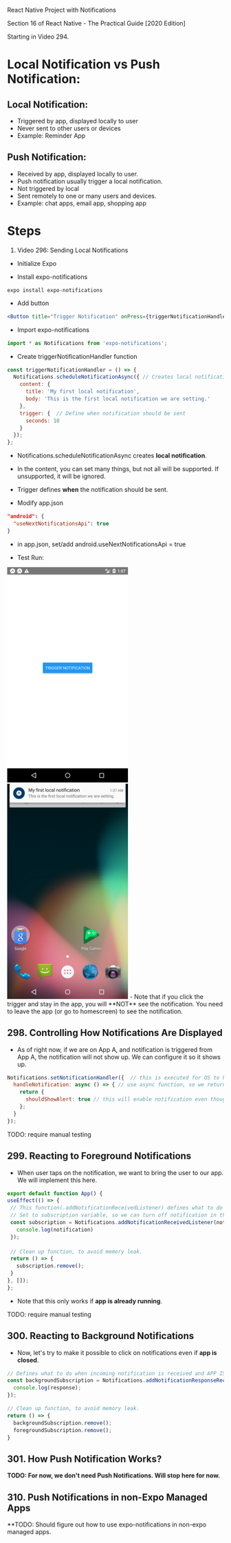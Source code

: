 React Native Project with Notifications

Section 16 of React Native - The Practical Guide [2020 Edition]

Starting in Video 294.

# Local Notification vs Push Notification:

## Local Notification:
 - Triggered by app, displayed locally to user
 - Never sent to other users or devices
 - Example: Reminder App

## Push Notification:
 - Received by app, displayed locally to user.
 - Push notification usually trigger a local notification.
 - Not triggered by local 
 - Sent remotely to one or many users and devices.
 - Example: chat apps, email app, shopping app

# Steps
1. Video 296: Sending Local Notifications
 - Initialize Expo

 - Install expo-notifications
```
expo install expo-notifications
```

 - Add button
```jsx
<Button title="Trigger Notification" onPress={triggerNotificationHandler}/>
```

 - Import expo-notifications
```jsx
import * as Notifications from 'expo-notifications';
```

 - Create triggerNotificationHandler function
```js
const triggerNotificationHandler = () => {
  Notifications.scheduleNotificationAsync({ // Creates local notification.
    content: {
      title: 'My first local notification',
      body: 'This is the first local notification we are setting.'
    },
    trigger: {  // Define when notification should be sent
      seconds: 10
    }
  });
};
```
   - Notifications.scheduleNotificationAsync creates **local notification**.
   - In the content, you can set many things, but not all will be supported. If unsupported, it will be ignored.
   - Trigger defines **when** the notification should be sent.

 - Modify app.json
```json
"android": {
  "useNextNotificationsApi": true
}
```
   - in app.json, set/add android.useNextNotificationsApi = true

 - Test Run:
<img src="./img/notification-init-screen.png" height="500px"/>
<img src="./img/first-notification.png" height="500px"/>
 - Note that if you click the trigger and stay in the app, you will **NOT** see the notification. You need to leave the app (or go to homescreen) to see the notification.





## 298. Controlling How Notifications Are Displayed

 - As of right now, if we are on App A, and notification is triggered from App A, the notification will not show up. We can configure it so it shows up.

```js
Notifications.setNotificationHandler({  // this is executed for OS to know what to do, before we display to user.
  handleNotification: async () => { // use async function, so we return a promise.
    return {
      shouldShowAlert: true // this will enable notification even though our app is already running.
    };
  }
});
```

TODO: require manual testing


## 299. Reacting to Foreground Notifications

 - When user taps on the notification, we want to bring the user to our app. We will implement this here.


 ```js
export default function App() {
 useEffect(() => {
  // This function(.addNotificationReceivedListener) defines what to do when incoming notification is received and app is running.
  // Set to subscription variable, so we can turn off notification in the future.
  const subscription = Notifications.addNotificationReceivedListener(notification => {  
    console.log(notification)
  });

  // Clean up function, to avoid memory leak.
  return () => {
    subscription.remove();
  }
}, []);
};
```
 - Note that this only works if **app is already running**.

TODO: require manual testing

## 300. Reacting to Background Notifications

 - Now, let's try to make it possible to click on notifications even if **app is closed**.

```js
// Defines what to do when incoming notification is received and APP IS NOT RUNNING.
const backgroundSubscription = Notifications.addNotificationResponseReceivedListener(response => {
  console.log(response);
});
```

```js
// Clean up function, to avoid memory leak.
return () => {
  backgroundSubscription.remove();
  foregroundSubscription.remove();
}
```

## 301. How Push Notification Works?

**TODO: For now, we don't need Push Notifications. Will stop here for now.**

## 310. Push Notifications in non-Expo Managed Apps

**TODO: Should figure out how to use expo-notifications in non-expo managed apps.
